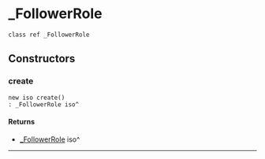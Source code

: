 # _FollowerRole

```pony
class ref _FollowerRole
```

## Constructors

### create

```pony
new iso create()
: _FollowerRole iso^
```

#### Returns

* [_FollowerRole](.-_FollowerRole) iso^

---

